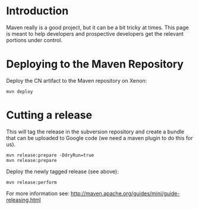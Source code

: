 # Introduction #

Maven really is a good project, but it can be a bit tricky at times.  This page is meant to help developers and prospective developers get the relevant portions under control.


# Deploying to the Maven Repository #
Deploy the CN artifact to the Maven repository on Xenon:
```
mvn deploy
```

# Cutting a release #
This will tag the release in the subversion repository and create a bundle that can be uploaded to Google code (we need a maven plugin to do this for us).
```
mvn release:prepare -DdryRun=true
mvn release:prepare
```

Deploy the newly tagged release (see above):
```
mvn release:perform
```

For more information see: http://maven.apache.org/guides/mini/guide-releasing.html